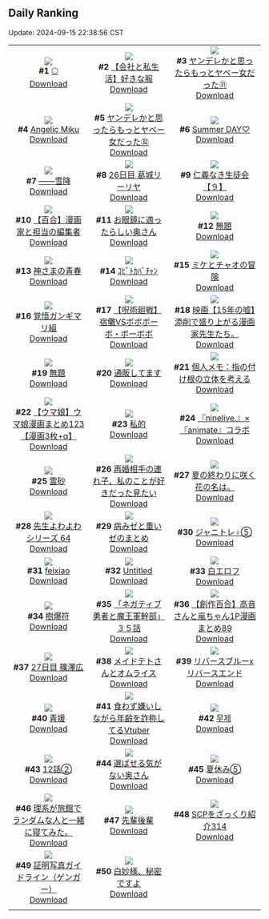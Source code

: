 ## Daily Ranking
Update: 2024-09-15 22:38:56 CST

|      |      |      |
| :----: | :----: | :----: |
| ![](https://i.pixiv.re/c/240x480/img-master/img/2024/09/13/00/11/35/122378159_p0_master1200.jpg)<br>**#1** [🌕](https://www.pixiv.net/artworks/122378159)<br>[Download](https://i.pixiv.re/img-original/img/2024/09/13/00/11/35/122378159_p0.png) | ![](https://i.pixiv.re/c/240x480/img-master/img/2024/09/13/12/00/10/122388155_p0_master1200.jpg)<br>**#2** [【会社と私生活】好きな服](https://www.pixiv.net/artworks/122388155)<br>[Download](https://i.pixiv.re/img-original/img/2024/09/13/12/00/10/122388155_p0.jpg) | ![](https://i.pixiv.re/c/240x480/img-master/img/2024/09/13/00/01/52/122377749_p0_master1200.jpg)<br>**#3** [ヤンデレかと思ったらもっとヤベー女だった㉛](https://www.pixiv.net/artworks/122377749)<br>[Download](https://i.pixiv.re/img-original/img/2024/09/13/00/01/52/122377749_p0.png) |
| ![](https://i.pixiv.re/c/240x480/img-master/img/2024/09/14/00/00/39/122405298_p0_master1200.jpg)<br>**#4** [Angelic Miku](https://www.pixiv.net/artworks/122405298)<br>[Download](https://i.pixiv.re/img-original/img/2024/09/14/00/00/39/122405298_p0.jpg) | ![](https://i.pixiv.re/c/240x480/img-master/img/2024/09/14/00/01/28/122405428_p0_master1200.jpg)<br>**#5** [ヤンデレかと思ったらもっとヤベー女だった㉜](https://www.pixiv.net/artworks/122405428)<br>[Download](https://i.pixiv.re/img-original/img/2024/09/14/00/01/28/122405428_p0.png) | ![](https://i.pixiv.re/c/240x480/img-master/img/2024/09/14/13/11/30/122418719_p0_master1200.jpg)<br>**#6** [Summer DAY♡](https://www.pixiv.net/artworks/122418719)<br>[Download](https://i.pixiv.re/img-original/img/2024/09/14/13/11/30/122418719_p0.jpg) |
| ![](https://i.pixiv.re/c/240x480/img-master/img/2024/09/13/00/02/43/122377802_p0_master1200.jpg)<br>**#7** [——雪降](https://www.pixiv.net/artworks/122377802)<br>[Download](https://i.pixiv.re/img-original/img/2024/09/13/00/02/43/122377802_p0.jpg) | ![](https://i.pixiv.re/c/240x480/img-master/img/2024/09/13/07/18/05/122384377_p0_master1200.jpg)<br>**#8** [26日目 葛城リーリヤ](https://www.pixiv.net/artworks/122384377)<br>[Download](https://i.pixiv.re/img-original/img/2024/09/13/07/18/05/122384377_p0.png) | ![](https://i.pixiv.re/c/240x480/img-master/img/2024/09/14/11/03/19/122416145_p0_master1200.jpg)<br>**#9** [仁義なき生徒会【９】](https://www.pixiv.net/artworks/122416145)<br>[Download](https://i.pixiv.re/img-original/img/2024/09/14/11/03/19/122416145_p0.png) |
| ![](https://i.pixiv.re/c/240x480/img-master/img/2024/09/13/20/05/01/122397483_p0_master1200.jpg)<br>**#10** [【百合】漫画家と担当の編集者](https://www.pixiv.net/artworks/122397483)<br>[Download](https://i.pixiv.re/img-original/img/2024/09/13/20/05/01/122397483_p0.jpg) | ![](https://i.pixiv.re/c/240x480/img-master/img/2024/09/13/00/05/24/122377937_p0_master1200.jpg)<br>**#11** [お眼鏡に適ったらしい奥さん](https://www.pixiv.net/artworks/122377937)<br>[Download](https://i.pixiv.re/img-original/img/2024/09/13/00/05/24/122377937_p0.jpg) | ![](https://i.pixiv.re/c/240x480/img-master/img/2024/09/14/00/22/50/122406293_p0_master1200.jpg)<br>**#12** [無題](https://www.pixiv.net/artworks/122406293)<br>[Download](https://i.pixiv.re/img-original/img/2024/09/14/00/22/50/122406293_p0.png) |
| ![](https://i.pixiv.re/c/240x480/img-master/img/2024/09/13/19/42/23/122396742_p0_master1200.jpg)<br>**#13** [神さまの青春](https://www.pixiv.net/artworks/122396742)<br>[Download](https://i.pixiv.re/img-original/img/2024/09/13/19/42/23/122396742_p0.jpg) | ![](https://i.pixiv.re/c/240x480/img-master/img/2024/09/13/12/05/19/122388293_p0_master1200.jpg)<br>**#14** [ｺﾋﾞﾄｶﾊﾞﾁｬﾝ](https://www.pixiv.net/artworks/122388293)<br>[Download](https://i.pixiv.re/img-original/img/2024/09/13/12/05/19/122388293_p0.png) | ![](https://i.pixiv.re/c/240x480/img-master/img/2024/09/14/23/38/25/122435344_p0_master1200.jpg)<br>**#15** [ミケとチャオの冒険](https://www.pixiv.net/artworks/122435344)<br>[Download](https://i.pixiv.re/img-original/img/2024/09/14/23/38/25/122435344_p0.jpg) |
| ![](https://i.pixiv.re/c/240x480/img-master/img/2024/09/13/20/50/06/122398762_p0_master1200.jpg)<br>**#16** [覚悟ガンギマリ組](https://www.pixiv.net/artworks/122398762)<br>[Download](https://i.pixiv.re/img-original/img/2024/09/13/20/50/06/122398762_p0.png) | ![](https://i.pixiv.re/c/240x480/img-master/img/2024/09/14/11/00/10/122416071_p0_master1200.jpg)<br>**#17** [【呪術廻戦】宿儺VSボボボーボ・ボーボボ](https://www.pixiv.net/artworks/122416071)<br>[Download](https://i.pixiv.re/img-original/img/2024/09/14/11/00/10/122416071_p0.png) | ![](https://i.pixiv.re/c/240x480/img-master/img/2024/09/14/18/24/21/122425398_p0_master1200.jpg)<br>**#18** [映画【15年の嘘】添削で盛り上がる漫画家先生たち。](https://www.pixiv.net/artworks/122425398)<br>[Download](https://i.pixiv.re/img-original/img/2024/09/14/18/24/21/122425398_p0.jpg) |
| ![](https://i.pixiv.re/c/240x480/img-master/img/2024/09/14/19/20/39/122426922_p0_master1200.jpg)<br>**#19** [無題](https://www.pixiv.net/artworks/122426922)<br>[Download](https://i.pixiv.re/img-original/img/2024/09/14/19/20/39/122426922_p0.jpg) | ![](https://i.pixiv.re/c/240x480/img-master/img/2024/09/13/22/26/56/122402054_p0_master1200.jpg)<br>**#20** [通販してます](https://www.pixiv.net/artworks/122402054)<br>[Download](https://i.pixiv.re/img-original/img/2024/09/13/22/26/56/122402054_p0.jpg) | ![](https://i.pixiv.re/c/240x480/img-master/img/2024/09/14/06/00/05/122411758_p0_master1200.jpg)<br>**#21** [個人メモ：指の付け根の立体を考える](https://www.pixiv.net/artworks/122411758)<br>[Download](https://i.pixiv.re/img-original/img/2024/09/14/06/00/05/122411758_p0.jpg) |
| ![](https://i.pixiv.re/c/240x480/img-master/img/2024/09/13/00/01/21/122377693_p0_master1200.jpg)<br>**#22** [【ウマ娘】ウマ娘漫画まとめ123【漫画3枚+α】](https://www.pixiv.net/artworks/122377693)<br>[Download](https://i.pixiv.re/img-original/img/2024/09/13/00/01/21/122377693_p0.jpg) | ![](https://i.pixiv.re/c/240x480/img-master/img/2024/09/13/17/09/57/122393006_p0_master1200.jpg)<br>**#23** [私的](https://www.pixiv.net/artworks/122393006)<br>[Download](https://i.pixiv.re/img-original/img/2024/09/13/17/09/57/122393006_p0.jpg) | ![](https://i.pixiv.re/c/240x480/img-master/img/2024/09/14/00/01/20/122405412_p0_master1200.jpg)<br>**#24** [『ninelive.』×『animate』コラボ](https://www.pixiv.net/artworks/122405412)<br>[Download](https://i.pixiv.re/img-original/img/2024/09/14/00/01/20/122405412_p0.jpg) |
| ![](https://i.pixiv.re/c/240x480/img-master/img/2024/09/13/00/00/44/122377615_p0_master1200.jpg)<br>**#25** [霊砂](https://www.pixiv.net/artworks/122377615)<br>[Download](https://i.pixiv.re/img-original/img/2024/09/13/00/00/44/122377615_p0.jpg) | ![](https://i.pixiv.re/c/240x480/img-master/img/2024/09/14/20/28/38/122428812_p0_master1200.jpg)<br>**#26** [再婚相手の連れ子、私のことが好きだった見たい](https://www.pixiv.net/artworks/122428812)<br>[Download](https://i.pixiv.re/img-original/img/2024/09/14/20/28/38/122428812_p0.jpg) | ![](https://i.pixiv.re/c/240x480/img-master/img/2024/09/13/18/50/41/122395313_p0_master1200.jpg)<br>**#27** [夏の終わりに咲く花の名は。](https://www.pixiv.net/artworks/122395313)<br>[Download](https://i.pixiv.re/img-original/img/2024/09/13/18/50/41/122395313_p0.jpg) |
| ![](https://i.pixiv.re/c/240x480/img-master/img/2024/09/13/06/49/36/122384034_p0_master1200.jpg)<br>**#28** [先生よわよわシリーズ 64](https://www.pixiv.net/artworks/122384034)<br>[Download](https://i.pixiv.re/img-original/img/2024/09/13/06/49/36/122384034_p0.png) | ![](https://i.pixiv.re/c/240x480/img-master/img/2024/09/13/07/59/34/122384898_p0_master1200.jpg)<br>**#29** [病みゼと重いゼのまとめ](https://www.pixiv.net/artworks/122384898)<br>[Download](https://i.pixiv.re/img-original/img/2024/09/13/07/59/34/122384898_p0.png) | ![](https://i.pixiv.re/c/240x480/img-master/img/2024/09/13/19/26/10/122396295_p0_master1200.jpg)<br>**#30** [ジャニトレ♀⑤](https://www.pixiv.net/artworks/122396295)<br>[Download](https://i.pixiv.re/img-original/img/2024/09/13/19/26/10/122396295_p0.jpg) |
| ![](https://i.pixiv.re/c/240x480/img-master/img/2024/09/13/17/56/13/122393909_p0_master1200.jpg)<br>**#31** [feixiao](https://www.pixiv.net/artworks/122393909)<br>[Download](https://i.pixiv.re/img-original/img/2024/09/13/17/56/13/122393909_p0.png) | ![](https://i.pixiv.re/c/240x480/img-master/img/2024/09/14/00/01/04/122405384_p0_master1200.jpg)<br>**#32** [Untitled](https://www.pixiv.net/artworks/122405384)<br>[Download](https://i.pixiv.re/img-original/img/2024/09/14/00/01/04/122405384_p0.jpg) | ![](https://i.pixiv.re/c/240x480/img-master/img/2024/09/14/01/01/53/122407459_p0_master1200.jpg)<br>**#33** [白エロフ](https://www.pixiv.net/artworks/122407459)<br>[Download](https://i.pixiv.re/img-original/img/2024/09/14/01/01/53/122407459_p0.png) |
| ![](https://i.pixiv.re/c/240x480/img-master/img/2024/09/13/07/05/09/122384249_p0_master1200.jpg)<br>**#34** [樹爆符](https://www.pixiv.net/artworks/122384249)<br>[Download](https://i.pixiv.re/img-original/img/2024/09/13/07/05/09/122384249_p0.jpg) | ![](https://i.pixiv.re/c/240x480/img-master/img/2024/09/14/17/52/40/122424456_p0_master1200.jpg)<br>**#35** [「ネガティブ勇者と魔王軍幹部」３５話](https://www.pixiv.net/artworks/122424456)<br>[Download](https://i.pixiv.re/img-original/img/2024/09/14/17/52/40/122424456_p0.jpg) | ![](https://i.pixiv.re/c/240x480/img-master/img/2024/09/14/00/02/19/122405513_p0_master1200.jpg)<br>**#36** [【創作百合】高音さんと嵐ちゃん1P漫画まとめ89](https://www.pixiv.net/artworks/122405513)<br>[Download](https://i.pixiv.re/img-original/img/2024/09/14/00/02/19/122405513_p0.jpg) |
| ![](https://i.pixiv.re/c/240x480/img-master/img/2024/09/14/01/00/41/122407415_p0_master1200.jpg)<br>**#37** [27日目 篠澤広](https://www.pixiv.net/artworks/122407415)<br>[Download](https://i.pixiv.re/img-original/img/2024/09/14/01/00/41/122407415_p0.png) | ![](https://i.pixiv.re/c/240x480/img-master/img/2024/09/13/18/05/36/122394291_p0_master1200.jpg)<br>**#38** [メイドテトさんとオムライス](https://www.pixiv.net/artworks/122394291)<br>[Download](https://i.pixiv.re/img-original/img/2024/09/13/18/05/36/122394291_p0.jpg) | ![](https://i.pixiv.re/c/240x480/img-master/img/2024/09/14/00/00/28/122405272_p0_master1200.jpg)<br>**#39** [リバースブルーxリバースエンド](https://www.pixiv.net/artworks/122405272)<br>[Download](https://i.pixiv.re/img-original/img/2024/09/14/00/00/28/122405272_p0.png) |
| ![](https://i.pixiv.re/c/240x480/img-master/img/2024/09/13/00/00/21/122377524_p0_master1200.jpg)<br>**#40** [青援](https://www.pixiv.net/artworks/122377524)<br>[Download](https://i.pixiv.re/img-original/img/2024/09/13/00/00/21/122377524_p0.jpg) | ![](https://i.pixiv.re/c/240x480/img-master/img/2024/09/14/20/22/33/122428648_p0_master1200.jpg)<br>**#41** [食わず嫌いしながら年齢を詐称してるVtuber](https://www.pixiv.net/artworks/122428648)<br>[Download](https://i.pixiv.re/img-original/img/2024/09/14/20/22/33/122428648_p0.png) | ![](https://i.pixiv.re/c/240x480/img-master/img/2024/09/14/01/07/45/122407594_p0_master1200.jpg)<br>**#42** [무제](https://www.pixiv.net/artworks/122407594)<br>[Download](https://i.pixiv.re/img-original/img/2024/09/14/01/07/45/122407594_p0.png) |
| ![](https://i.pixiv.re/c/240x480/img-master/img/2024/09/14/20/00/26/122427982_p0_master1200.jpg)<br>**#43** [12話②](https://www.pixiv.net/artworks/122427982)<br>[Download](https://i.pixiv.re/img-original/img/2024/09/14/20/00/26/122427982_p0.jpg) | ![](https://i.pixiv.re/c/240x480/img-master/img/2024/09/13/17/56/14/122393912_p0_master1200.jpg)<br>**#44** [選ばせる気がない奥さん](https://www.pixiv.net/artworks/122393912)<br>[Download](https://i.pixiv.re/img-original/img/2024/09/13/17/56/14/122393912_p0.jpg) | ![](https://i.pixiv.re/c/240x480/img-master/img/2024/09/13/23/58/55/122405098_p0_master1200.jpg)<br>**#45** [夏休み⑤](https://www.pixiv.net/artworks/122405098)<br>[Download](https://i.pixiv.re/img-original/img/2024/09/13/23/58/55/122405098_p0.jpg) |
| ![](https://i.pixiv.re/c/240x480/img-master/img/2024/09/14/19/13/43/122426719_p0_master1200.jpg)<br>**#46** [理系が旅館でランダムな人と一緒に寝てみた。](https://www.pixiv.net/artworks/122426719)<br>[Download](https://i.pixiv.re/img-original/img/2024/09/14/19/13/43/122426719_p0.jpg) | ![](https://i.pixiv.re/c/240x480/img-master/img/2024/09/13/13/08/39/122389269_p0_master1200.jpg)<br>**#47** [先輩後輩](https://www.pixiv.net/artworks/122389269)<br>[Download](https://i.pixiv.re/img-original/img/2024/09/13/13/08/39/122389269_p0.jpg) | ![](https://i.pixiv.re/c/240x480/img-master/img/2024/09/14/21/00/29/122429872_p0_master1200.jpg)<br>**#48** [SCPをざっくり紹介314](https://www.pixiv.net/artworks/122429872)<br>[Download](https://i.pixiv.re/img-original/img/2024/09/14/21/00/29/122429872_p0.jpg) |
| ![](https://i.pixiv.re/c/240x480/img-master/img/2024/09/14/16/29/01/122422529_p0_master1200.jpg)<br>**#49** [証明写真ガイドライン（ゲンガー）](https://www.pixiv.net/artworks/122422529)<br>[Download](https://i.pixiv.re/img-original/img/2024/09/14/16/29/01/122422529_p0.jpg) | ![](https://i.pixiv.re/c/240x480/img-master/img/2024/09/14/10/37/51/122415685_p0_master1200.jpg)<br>**#50** [白妙様、秘密ですよ](https://www.pixiv.net/artworks/122415685)<br>[Download](https://i.pixiv.re/img-original/img/2024/09/14/10/37/51/122415685_p0.png) |
|      |
